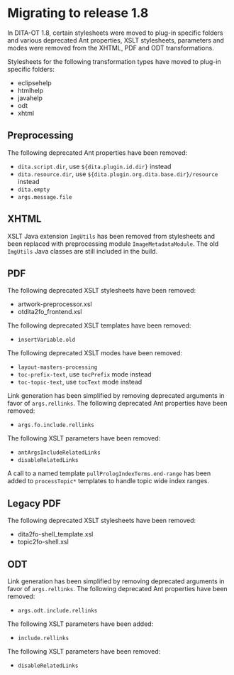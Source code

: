 # Migrating to release 1.8

In DITA-OT 1.8, certain stylesheets were moved to plug-in specific folders and various deprecated Ant properties, XSLT stylesheets, parameters and modes were removed from the XHTML, PDF and ODT transformations.

Stylesheets for the following transformation types have moved to plug-in specific folders:

-   eclipsehelp
-   htmlhelp
-   javahelp
-   odt
-   xhtml

## Preprocessing

The following deprecated Ant properties have been removed:

-   `dita.script.dir`, use `${dita.plugin.id.dir}` instead
-   `dita.resource.dir`, use `${dita.plugin.org.dita.base.dir}/resource` instead
-   `dita.empty`
-   `args.message.file`

## XHTML

XSLT Java extension `ImgUtils` has been removed from stylesheets and been replaced with preprocessing module `ImageMetadataModule`. The old `ImgUtils` Java classes are still included in the build.

## PDF

The following deprecated XSLT stylesheets have been removed:

-   artwork-preprocessor.xsl
-   otdita2fo\_frontend.xsl

The following deprecated XSLT templates have been removed:

-   `insertVariable.old`

The following deprecated XSLT modes have been removed:

-   `layout-masters-processing`
-   `toc-prefix-text`, use `tocPrefix` mode instead
-   `toc-topic-text`, use `tocText` mode instead

Link generation has been simplified by removing deprecated arguments in favor of `args.rellinks`. The following deprecated Ant properties have been removed:

-   `args.fo.include.rellinks`

The following XSLT parameters have been removed:

-   `antArgsIncludeRelatedLinks`
-   `disableRelatedLinks`

A call to a named template `pullPrologIndexTerms.end-range` has been added to `processTopic*` templates to handle topic wide index ranges.

## Legacy PDF

The following deprecated XSLT stylesheets have been removed:

-   dita2fo-shell\_template.xsl
-   topic2fo-shell.xsl

## ODT

Link generation has been simplified by removing deprecated arguments in favor of `args.rellinks`. The following deprecated Ant properties have been removed:

-   `args.odt.include.rellinks`

The following XSLT parameters have been added:

-   `include.rellinks`

The following XSLT parameters have been removed:

-   `disableRelatedLinks`

